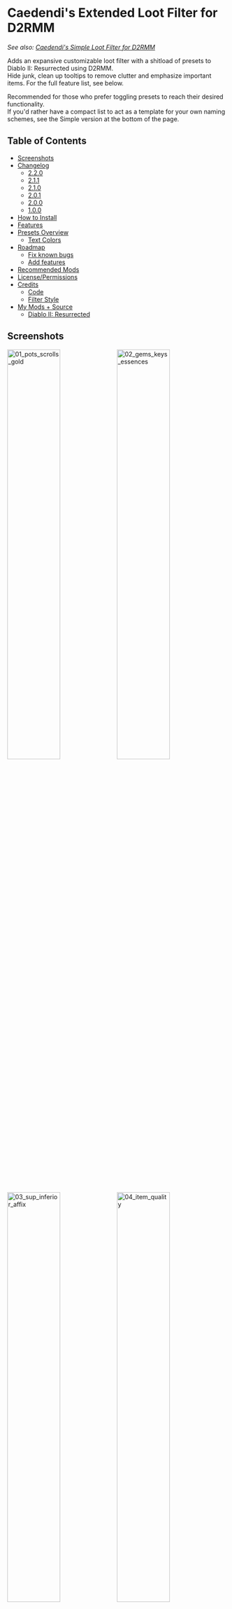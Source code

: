 # Caedendi's Extended Loot Filter for D2RMM

_See also: [Caedendi's Simple Loot Filter for D2RMM](https://github.com/Caedendi/D2RMM-Loot-Filter-Simple)_

Adds an expansive customizable loot filter with a shitload of presets to Diablo II: Resurrected using D2RMM. <br>
Hide junk, clean up tooltips to remove clutter and emphasize important items. For the full feature list, see below.

Recommended for those who prefer toggling presets to reach their desired functionality. <br>
If you'd rather have a compact list to act as a template for your own naming schemes, see the Simple version at the bottom of the page.

## Table of Contents

- [Screenshots](#screenshots)
- [Changelog](#changelog)
  - [2.2.0](#220)
  - [2.1.1](#211)
  - [2.1.0](#210)
  - [2.0.1](#201)
  - [2.0.0](#200)
  - [1.0.0](#100)
- [How to Install](#how-to-install)
- [Features](#features)
- [Presets Overview](#presets-overview)
  - [Text Colors](#text-colors)
- [Roadmap](#roadmap)
  - [Fix known bugs](#fix-known-bugs)
  - [Add features](#add-features)
- [Recommended Mods](#recommended-mods)
- [License/Permissions](#licensepermissions)
- [Credits](#credits)
  - [Code](#code)
  - [Filter Style](#filter-style)
- [My Mods + Source](#my-mods--source)
  - [Diablo II: Resurrected](#diablo-ii-resurrected)


## Screenshots

<p float="left">
  <img src="https://i.imgur.com/mxQB5wx.png" alt="01_pots_scrolls_gold" width="49%">
  <img src="https://i.imgur.com/63Oygn8.png" alt="02_gems_keys_essences" width="49%">
</p>

<p float="left">
  <img src="https://i.imgur.com/AU2d8Hy.png" alt="03_sup_inferior_affix" width="49%">
  <img src="https://i.imgur.com/8mu49cv.png" alt="04_item_quality" width="49%">
</p>

<p float="left">
  <img src="https://i.imgur.com/8g9brig.png" alt="05_runes_numbers" width="49%">
  <img src="https://i.imgur.com/AK8NfuC.png" alt="06_runes_highlights" width="49%">
</p>

<p float="left">
  <img src="https://i.imgur.com/QvtWvmw.png" alt="07_runes_alternate" width="49%">
  <img src="https://i.imgur.com/0dLY9NC.png" alt="08_jewelry" width="49%">
</p>

<p float="left">
  <img src="https://i.imgur.com/MS1cNK1.png" alt="09_act3_quest_items" width="49%">
  <img src="https://i.imgur.com/v7zYs7q.png" alt="10_facet_sunder_alternate" width="49%">
</p>


## Changelog

### 2.2.0

- Renamed colors to more standardized names, see /docs/colors.md for details
- Added option to change the color for the alternate rune color scheme
- Added option to disable _all_ Light Pillars
- Split runes into 4 tiers, for each of which you can individually enable/disable visibility and Light Pillars
- Changed Light Pillars settings for Quest Weapons from "exclude" to "include" 
- Slightly changed some setting names and tooltips

### 2.1.1

- Fixed tooltip mods (broken since 2.0.0)

### 2.1.0

- Added option to disable light pillars for hidden items

### 2.0.1

- Removed light pillar support for circlets

### 2.0.0

- The mod settings menu is now divided into sections. Make sure to use D2RMM 1.4.6 or higher!
- Fixed high rune numbers incorrectly being highlighted in red when number is enabled and highlighting is disabled
- Fixed half of the quest items not having highlighting patterns
- Fixed the cube window's title being all messy when highlighting quest items is enabled by adding an option to exclude the cube
- Fixed Hell Forge Hammer incorrectly displaying as "Hellforge Hammer" when highlighting is enabled
- Fixed some gem names not being filtered correctly
- Fixed bugged support for charms and added highlighting of id'd uniques
- Removed bugged support for jewels, rings and amulets as they can't be fixed
- Changed Small/Full Rejuvenation Potion name from +SRP/+FRP to +RPS/+RPF
- Improved highlight patterns
- Added highlighting to Rainbow Facets
- Added built-in ilvl support and fixed indentation being all messy for highlighted items when ilvl is enabled
- Added built-in short superior/inferior prefixes mod
- Added built-in item quality (normal/exceptional/elite) tags
- Added built-in expanded light pillar support (for a lot more item types than currently available in other mods)
- Added alternate color schemes for runes, facets and sunder charms
- Added customization of the highlight character (can now be set to characters other than *)
- Custom sections in the code are now pre-filled with examples, making it more intuitive for those who want to add their own custom naming

### 1.0.0

First official release!


## How to Install

- Download and install [D2RMM](https://www.nexusmods.com/diablo2resurrected/mods/169), then run it.
- Download and extract this mod folder to /D2RMM/mods/.
- See D2RMM instructions on how to configure and enable.
- Play the game!


## Features

For a full list of features, see [Presets Overview](#presets-overview) below.
  
- **Customize to your liking:**
  - Alter or hide each item type to your preference using the presets in the D2RMM settings.
  - Shorten or hide junk.
  - Emphasize the good/important stuff (runes, flawless gems, essences, uber keys/organs, quest items, etc).
- **Completely optional:** 
  - Disabling everything means no modding will be applied.
- **Integrated mods:**
  - Show the item level on all items that have one.
  - Shorten superior/inferior prefixes to + and -.
  - Show the item quality (normal/exceptional/elite) on all equipment with short (n), (x) and (e) tags.
  - Shine light pillars on those special drops! Mod functionality expanded to support runes, rings/amulets, gems, jewels, quest items and endgame items.
- **Apply your own custom naming schemes**:
  - Set the item type to "Custom", open the mod.js file in Notepad or VSCodium and add your personalized naming schemes on the lines mentioned in the item type's setting description.
  - To hide an item, change its name to HIDDEN (without quotes). The value of HIDDEN (amount of spaces) can be changed in the D2RMM settings.
  - Don't forget to reload and apply in D2RMM!
- **Item tooltip customization:**
  - Modify the size and background opacity of the tooltip for items on the ground and in the inventory.


## Presets Overview

|          Section           |               Setting                | Default | Options                                                         |
|:--------------------------:|:------------------------------------:|:-------:|:----------------------------------------------------------------|
|      **Gold & Runes**      |               **Gold**               |         | No change                                                       |
|                            |                                      |         | Gold text                                                       |
|                            |                                      |    x    | Gold G                                                          |
|                            |                                      |         | White G                                                         |
|                            |                                      |         | Hide affix                                                      |
|                            |                                      |         | Custom                                                          |
|                            |              **Runes**               |         | No change                                                       |
|                            |                                      |    x    | Add rune numbers + highlights + remove affix                    |
|                            |                                      |         | Add rune numbers + highlights                                   |
|                            |                                      |         | Add rune numbers + remove affix                                 |
|                            |                                      |         | Add highlights + remove affix                                   |
|                            |                                      |         | Add rune numbers                                                |
|                            |                                      |         | Add highlights                                                  |
|                            |                                      |         | Remove affix                                                    |
|                            |                                      |         | Custom                                                          |
|                            |            **Show Runes**            |         | Show Runes: Low                                                 |
|                            |                                      |         | Show Runes: Low-Mid                                             |
|                            |                                      |         | Show Runes: Mid                                                 |
|                            |                                      |         | Show Runes: High                                                |
|          **Junk**          |         **Healing Potions**          |         | No change                                                       |
|                            |                                      |    x    | All                                                             |
|                            |                                      |         | Hide lvl 3                                                      |
|                            |                                      |         | Hide lvl 4                                                      |
|                            |                                      |         | Hide lvl 3 + small rejuvs                                       |
|                            |                                      |         | Hide lvl 4 + small rejuvs                                       |
|                            |                                      |         | Show only rejuvs                                                |
|                            |                                      |         | Show only full rejuvs                                           |
|                            |                                      |         | Hide all                                                        |
|                            |                                      |         | Custom                                                          |
|                            |           **Buff Potions**           |         | No change                                                       |
|                            |                                      |    x    | All                                                             |
|                            |                                      |         | Hide                                                            |
|                            |                                      |         | Custom                                                          |
|                            |         **Throwing Potions**         |         | No change                                                       |
|                            |                                      |    x    | All                                                             |
|                            |                                      |         | Hide                                                            |
|                            |                                      |         | Custom                                                          |
|                            |         **Scrolls & Tomes**          |         | No change                                                       |
|                            |                                      |    x    | All                                                             |
|                            |                                      |         | Hide scrolls                                                    |
|                            |                                      |         | Custom                                                          |
|                            |          **Arrows & Bolts**          |         | No change                                                       |
|                            |                                      |    x    | Highlight                                                       |
|                            |                                      |         | Hide                                                            |
|                            |                                      |         | Custom                                                          |
|                            |               **Keys**               |    x    | No change                                                       |
|                            |                                      |         | Hide                                                            |
|                            |                                      |         | Custom                                                          |
|        **Jewelry**         |               **Gems**               |         | No change                                                       |
|                            |                                      |    x    | Highlight all                                                   |
|                            |                                      |         | Highlight, show only flawless & perfect                         |
|                            |                                      |         | Highlight, show only perfect                                    |
|                            |                                      |         | Hide all                                                        |
|                            |                                      |         | Custom                                                          |
|                            |              **Jewels**              |         | No change                                                       |
|                            |                                      |    x    | Highlight Facets                                                |
|                            |                                      |         | Custom                                                          |
|                            |              **Charms**              |         | No change                                                       |
|                            |                                      |    x    | Highlight all                                                   |
|                            |                                      |         | Highlight unique charms only                                    |
|                            |                                      |         | Highlight non-unique charms only                                |
|                            |                                      |         | Custom                                                          |
|    **Quest & Endgame**     |           **Quest items**            |         | No change                                                       |
|                            |                                      |         | Highlight                                                       |
|                            |                                      |    x    | Highlight, exclude Cube                                         |
|                            |                                      |         | Custom                                                          |
|                            |          **Endgame Items**           |         | No change                                                       |
|                            |                                      |    x    | Highlight                                                       |
|                            |                                      |         | Highlight, exclude Standard of Heroes                           |
|                            |                                      |         | Highlight, hide Standard of Heroes                              |
|                            |                                      |         | Custom                                                          |
| **Item Stats & Modifiers** |            **Item Level**            |         | No change                                                       |
|                            |                                      |    x    | Enable, fix indentation                                         |
|                            |                                      |         | Enable                                                          |
|                            | **Short Superior/Inferior Prefixes** |         | No change                                                       |
|                            |                                      |    x    | Enable                                                          |
|                            |                                      |         | Enable, gray inferior items                                     |
|                            |                                      |         | Custom                                                          |
|                            |           **Item Quality**           |    x    | No change                                                       |
|                            |                                      |         | Suffix, parentheses                                             |
|                            |                                      |         | Suffix, square brackets                                         |
|                            |                                      |         | Prefix, parentheses                                             |
|                            |                                      |         | Prefix, square brackets                                         |
|                            |                                      |         | Custom                                                          |
|     **Light Pillars**      |          **Light Pillars**           |    x    | Enable                                                          |
|                            |                                      |    x    | Disable for Hidden Items                                        |
|                            |                                      |    x    | Runes: Low                                                      |
|                            |                                      |    x    | Runes: Low-Mid                                                  |
|                            |                                      |    x    | Runes: Mid                                                      |
|                            |                                      |    x    | Runes: High                                                     |
|                            |                                      |    x    | Rings & Amulets                                                 |
|                            |                                      |    x    | Gems & Jewels                                                   |
|                            |                                      |    x    | Charms                                                          |
|                            |                                      |    x    | Quest: Items                                                    |
|                            |                                      |    x    | Quest: Weapons                                                  |
|                            |                                      |    x    | Essences                                                        |
|                            |                                      |    x    | Token of Absolution                                             |
|                            |                                      |    x    | Pandemonium Keys                                                |
|                            |                                      |    x    | Pandemonium Organs                                              |
|                            |                                      |    x    | Standard of Heroes                                              |
|          **Misc**          |     **Alternate Color Schemes**      |         | No change                                                       |
|                            |                                      |         | Facets, Sunder Charms, Runes                                    |
|                            |                                      |    x    | Facets, Sunder Charms                                           |
|                            |                                      |         | Facets, Runes                                                   |
|                            |                                      |         | Sunder Charms, Runes                                            |
|                            |                                      |         | Facets                                                          |
|                            |                                      |         | Sunder Charms                                                   |
|                            |                                      |         | Runes                                                           |
|                            |       **Highlight Character**        |    x    | \* (asterisk)                                                   |
|                            |                                      |         | = (equals)                                                      |
|                            |                                      |         | + (plus)                                                        |
|                            |                                      |         | - (hyphen/dash/minus)                                           |
|                            |                                      |         | x (small letter x)                                              |
|                            |                                      |         | X (capital letter x)                                            |
|                            |                                      |         | o (small letter o)                                              |
|                            |                                      |         | O (capital letter o)                                            |
|                            |                                      |         | 0 (zero)                                                        |
|                            |                                      |         | ~ (tilde)                                                       |
|                            |                                      |         | ! (exclamation mark)                                            |
|                            |                                      |         | @ (at)                                                          |
|                            |                                      |         | # (number/pound/hash)                                           |
|                            |                                      |         | $ (dollar)                                                      |
|                            |                                      |         | % (percent)                                                     |
|                            |                                      |         | & (ampersand)                                                   |
|                            |                                      |         | Custom                                                          |
|                            |         **Highlight Color**          |         | <span style="color:rgb(255, 255, 255)">White</span>             |
|                            |                                      |         | <span style="color:rgb(241, 241, 241)">White Smoke</span>       |
|                            |                                      |         | <span style="color:rgb(107, 107, 107)">Dim Gray</span>          |
|                            |                                      |         | <span style="color:rgb(113, 113, 113)">Dimmer Gray</span>       |
|                            |                                      |         | <span style="color:rgb(  0,   0,   0)">Black</span>             |
|                            |                                      |         | <span style="color:rgb(255,   0,   0)">Red</span>               |
|                            |                                      |    x    | <span style="color:rgb(255,  85,  85)">Tomato</span>            |
|                            |                                      |         | <span style="color:rgb(211,  70,  70)">Crimson</span>           |
|                            |                                      |         | <span style="color:rgb(  0, 255,   0)">Lime</span>              |
|                            |                                      |         | <span style="color:rgb(  0, 252,   0)">Lime v2</span>           |
|                            |                                      |         | <span style="color:rgb(  0, 204,   0)">Lime Green</span>        |
|                            |                                      |         | <span style="color:rgb(  0, 135,   0)">Green</span>             |
|                            |                                      |         | <span style="color:rgb(  9, 171, 223)">Deep Sky Blue</span>     |
|                            |                                      |         | <span style="color:rgb(137, 201, 255)">Light Sky Blue</span>    |
|                            |                                      |         | <span style="color:rgb(175, 175, 255)">Medium Slate Blue</span> |
|                            |                                      |         | <span style="color:rgb(118, 118, 255)">Corn Flower Blue</span>  |
|                            |                                      |         | <span style="color:rgb(255, 255, 108)">Yellow</span>            |
|                            |                                      |         | <span style="color:rgb(255, 255, 125)">Light Yellow</span>      |
|                            |                                      |         | <span style="color:rgb(255, 173,   0)">Orange</span>            |
|                            |                                      |         | <span style="color:rgb(255, 135, 255)">Violet</span>            |
|                            |                                      |         | <span style="color:rgb(179,   0, 255)">Dark Violet</span>       |
|                            |                                      |         | <span style="color:rgb(203, 184, 126)">Tan</span>               |
|                            |                                      |         | <span style="color:rgb(211, 198, 132)">Tan v2</span>            |
|                            |                                      |         | <span style="color:rgb(239, 217, 148)">Wheat</span>             |
|                            |                                      |         | Custom                                                          |
|                            |  **Tooltip width for hidden items**  |    0    | 0 - 25 spaces                                                   |
|      **Tooltip Mods**      |           **Tooltip mods**           |    x    | No change                                                       |
|                            |                                      |         | Opacity & Size                                                  |
|                            |                                      |         | Opactiy                                                         |
|                            |                                      |         | Size                                                            |
|                            |         **Tooltip: opacity**         |  0.75   | 0.00 - 1.00 (unmodded = 0.60)                                   |
|                            |        **Tooltip: font size**        |   33    | 20 - 50 (unmodded = 36)                                         |

### Text Colors

See [here](https://github.com/Caedendi/D2RMM-Loot-Filter-Extended/blob/master/Docs/colors.md) for an overview of all the colors in the game that I know of and their RGB decimal codes.


## Roadmap

None at the moment. If you have a request for a feature, please open a GitHub issue (preferred) or post a comment on Nexus Mods.

### Fix known bugs

- [x] Regular Ruby, Sapphire, Emerald and Diamond not working
- [x] Certain quest item customization not working
- [x] Enabling quest item highlighting screws up the Horadric Cube's displayed name when the cube menu is open.
- [x] Enabling jewelry turns crafted/rare/set/unique jewelry blue
- [x] Item name alignment out of place when [Show Item Level](https://www.nexusmods.com/diablo2resurrected/mods/174) is enabled
- [x] Tooltip mods not working

### Add features

- [x] Integrate [Show Item Level](https://www.nexusmods.com/diablo2resurrected/mods/174) by [olegbl](https://github.com/olegbl)
- [x] Integrate [Short Quality Prefixes for D2RMM](https://www.nexusmods.com/diablo2resurrected/mods/214) by [Jobus](https://www.nexusmods.com/diablo2resurrected/users/3107665)
- [x] Integrate [Show Item Quality for D2RMM](https://www.nexusmods.com/diablo2resurrected/mods/351) by [minseoksuh](https://www.nexusmods.com/diablo2resurrected/users/176581440)
- [x] Integrate [LightPillar for D2RMM](https://www.nexusmods.com/diablo2resurrected/mods/197) by [qhu91it](https://github.com/qhu91it) and [buzh](https://www.nexusmods.com/diablo2resurrected/users/2596633)
- [x] Rework alternate color schemes into optional setting as a drop-down menu
  - [x] Alternate color scheme for Facets (rainbow highlights)
  - [x] Alternate color scheme for Sunder Charms (element-colored highlights)
  - [x] Alternate color scheme for mid/high runes (purple names)
- [x] Only show Light Pillars on non-hidden items


## Recommended Mods

In addition to this, I recommend you also use the following D2RMM mods:

| Mod                                                                                 |                                    Creator                                    | Notes                                                                                              |
|-------------------------------------------------------------------------------------|:-----------------------------------------------------------------------------:|----------------------------------------------------------------------------------------------------|
| [Disable Battle.net](https://github.com/olegbl/d2rmm.mods)                          |                      [olegbl](https://github.com/olegbl)                      | So you don't accidentally get yourself banned.                                                     |
| [Skip Videos](https://www.nexusmods.com/diablo2resurrected/mods/179)                | [Caedendi](https://www.nexusmods.com/diablo2resurrected/users/179695179) (me) | Disable launch intro videos and cinematic cutscenes when transitioning between acts.               |
| [Improved Potion Visibility](https://www.nexusmods.com/diablo2resurrected/mods/384) |   [MetalTxus](https://www.nexusmods.com/diablo2resurrected/users/18894694)    | Changes healing/mana potion sprites so it's easier to distinguish different potion levels.         |
| [UI Fixes](https://www.nexusmods.com/diablo2resurrected/mods/387)                   |   [MetalTxus](https://www.nexusmods.com/diablo2resurrected/users/18894694)    | Fixes the placement of a few item grids.                                                           |
| [Towns QoL Changes](https://www.nexusmods.com/diablo2resurrected/mods/310)          |  [night0wl117](https://www.nexusmods.com/diablo2resurrected/users/33697975)   | Move town starting points, TP locations and Cain's position in Act 5.                              |
| [Town Cast](https://www.nexusmods.com/diablo2resurrected/mods/183)                  |                      [olegbl](https://github.com/olegbl)                      | Teleport and buff in town. _(BREAKING: allows teleporting past Jerhyn during the Act 2 questline)_ |
| [Settings Font Fix](https://www.nexusmods.com/diablo2resurrected/mods/200)          |                      [olegbl](https://github.com/olegbl)                      | In case any mod touches __profilehd_ and screws up the font size in the settings menu.             |


## License/Permissions

This code is licensed under GPL. 

You are free to use and distribute all code in this mod, as long as you ask for permission (and permission is given), it stays open source, free of charge and all due credit is given. 

If you are trying to profit off this mod in any way, then you're a dick and forbidden from using this code.


## Credits

This loot filter mod is based on code from existing mods and inspired by existing styles. I have added code optimizations, a shit-ton of toggles, expanded some features and gave it my own personal flair and preference. <br>
Remnants of other people's codes remain, so I have tried to list the credits as accurately as I can. If you see any of your own code in this mod and it isn't credited, please send me a message.

Many thanks to:

### Code
- [salzgaard](https://www.nexusmods.com/diablo2resurrected/users/6397569) for his [Practical Item Filter for D2RMM](https://www.nexusmods.com/diablo2resurrected/mods/317), which acted as a base for this mod and the tooltip customization features.
- [olegbl](https://github.com/olegbl) for
  - Creating [D2RMM](https://www.nexusmods.com/diablo2resurrected/mods/169)
  - His [example mods](https://github.com/olegbl/d2rmm.mods) in general
  - His [Short Potion Names](https://www.nexusmods.com/diablo2resurrected/mods/177) mod for the list of colors
  - His [Show Item Level](https://www.nexusmods.com/diablo2resurrected/mods/174) mod, which I integrated
- [Jobus](https://www.nexusmods.com/diablo2resurrected/users/3107665) for his [Short Quality Prefixes for D2RMM](https://www.nexusmods.com/diablo2resurrected/mods/214) mod, which I integrated
- [minseoksuh](https://www.nexusmods.com/diablo2resurrected/users/176581440) for his [Show Item Quality for D2RMM](https://www.nexusmods.com/diablo2resurrected/mods/351) mod, which I integrated
- [seunggil](https://www.nexusmods.com/diablo2resurrected/users/3948946), [qhu91it](https://github.com/qhu91it) and [buzh](https://www.nexusmods.com/diablo2resurrected/users/2596633) for the [lightpillar](https://www.nexusmods.com/diablo2resurrected/mods/112) and [LightPillar for D2RMM](https://www.nexusmods.com/diablo2resurrected/mods/197) mods, which I integrated and expanded

### Filter Style
- [Path of Diablo filters](https://pathofdiablo.com/wiki/index.php?title=List_of_Loot_Filters) for removing all that clutter on Path of Diablo and inspiring me to create this loot filter for D2R.
  - Mainly [Darkgale](https://www.twitch.tv/darkgale)'s filter called [Filtergale](https://www.reddit.com/r/pathofdiablo/comments/i9hdw7/filtergale/) ([download](https://greendu.de/s/ZbDwHekAg3rmeRB/download?path=%2F&files=item.filter)) regarding styling.
- [Practical Item Filter for D2RMM](https://www.nexusmods.com/diablo2resurrected/mods/317)
- [Cbraqz](https://www.nexusmods.com/diablo2resurrected/users/3106975)'s [D2R Simple Loot Filter](https://www.nexusmods.com/diablo2resurrected/mods/54) mod for giving me an idea on how to fix highlighting charms without removing rarity coloring


## My Mods + Source

### Diablo II: Resurrected ###

| Nexus Mods Page                                                                                    | Source                                                           |
|:---------------------------------------------------------------------------------------------------|:-----------------------------------------------------------------|
| [Caedendi's Extended Loot Filter for D2RMM](https://www.nexusmods.com/diablo2resurrected/mods/361) | [GitHub](https://github.com/Caedendi/D2RMM-Loot-Filter-Extended) |
| [Caedendi's Simple Loot Filter for D2RMM](https://www.nexusmods.com/diablo2resurrected/mods/360)   | [GitHub](https://github.com/Caedendi/D2RMM-Loot-Filter-Simple)   |
| [Skip Videos for D2RMM](https://www.nexusmods.com/diablo2resurrected/mods/397)                     | [GitHub](https://github.com/Caedendi/D2RMM-Skip-Videos)          |
